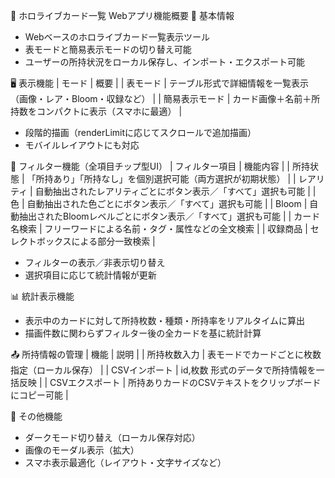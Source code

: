 📝 ホロライブカード一覧 Webアプリ機能概要
📌 基本情報
- Webベースのホロライブカード一覧表示ツール
- 表モードと簡易表示モードの切り替え可能
- ユーザーの所持状況をローカル保存し、インポート・エクスポート可能

🖥 表示機能
| モード | 概要 | 
| 表モード | テーブル形式で詳細情報を一覧表示（画像・レア・Bloom・収録など） | 
| 簡易表示モード | カード画像＋名前＋所持数をコンパクトに表示（スマホに最適） | 


- 段階的描画（renderLimitに応じてスクロールで追加描画）
- モバイルレイアウトにも対応

🎯 フィルター機能（全項目チップ型UI）
| フィルター項目 | 機能内容 | 
| 所持状態 | 「所持あり」「所持なし」を個別選択可能（両方選択が初期状態） | 
| レアリティ | 自動抽出されたレアリティごとにボタン表示／「すべて」選択も可能 | 
| 色 | 自動抽出された色ごとにボタン表示／「すべて」選択も可能 | 
| Bloom | 自動抽出されたBloomレベルごとにボタン表示／「すべて」選択も可能 | 
| カード名検索 | フリーワードによる名前・タグ・属性などの全文検索 | 
| 収録商品 | セレクトボックスによる部分一致検索 | 


- フィルターの表示／非表示切り替え
- 選択項目に応じて統計情報が更新

📊 統計表示機能
- 表示中のカードに対して所持枚数・種類・所持率をリアルタイムに算出
- 描画件数に関わらずフィルター後の全カードを基に統計計算

📤 所持情報の管理
| 機能 | 説明 | 
| 所持枚数入力 | 表モードでカードごとに枚数指定（ローカル保存） | 
| CSVインポート | id,枚数 形式のデータで所持情報を一括反映 | 
| CSVエクスポート | 所持ありカードのCSVテキストをクリップボードにコピー可能 | 



🌙 その他機能
- ダークモード切り替え（ローカル保存対応）
- 画像のモーダル表示（拡大）
- スマホ表示最適化（レイアウト・文字サイズなど）
